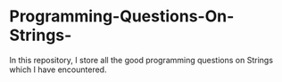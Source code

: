 # Programming-Questions-On-Strings-
In this repository, I store all the good programming questions on Strings which I have encountered.
